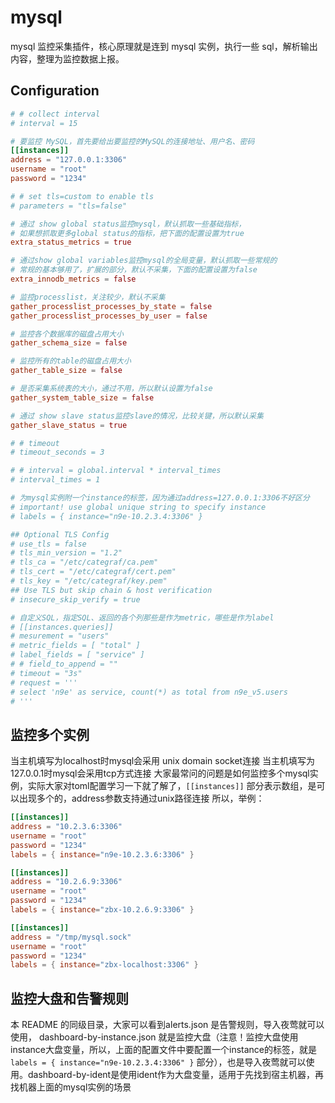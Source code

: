 # mysql

mysql 监控采集插件，核心原理就是连到 mysql 实例，执行一些 sql，解析输出内容，整理为监控数据上报。

## Configuration

```toml
# # collect interval
# interval = 15

# 要监控 MySQL，首先要给出要监控的MySQL的连接地址、用户名、密码
[[instances]]
address = "127.0.0.1:3306"
username = "root"
password = "1234"

# # set tls=custom to enable tls
# parameters = "tls=false"

# 通过 show global status监控mysql，默认抓取一些基础指标，
# 如果想抓取更多global status的指标，把下面的配置设置为true
extra_status_metrics = true

# 通过show global variables监控mysql的全局变量，默认抓取一些常规的
# 常规的基本够用了，扩展的部分，默认不采集，下面的配置设置为false
extra_innodb_metrics = false

# 监控processlist，关注较少，默认不采集
gather_processlist_processes_by_state = false
gather_processlist_processes_by_user = false

# 监控各个数据库的磁盘占用大小
gather_schema_size = false

# 监控所有的table的磁盘占用大小
gather_table_size = false

# 是否采集系统表的大小，通过不用，所以默认设置为false
gather_system_table_size = false

# 通过 show slave status监控slave的情况，比较关键，所以默认采集
gather_slave_status = true

# # timeout
# timeout_seconds = 3

# # interval = global.interval * interval_times
# interval_times = 1

# 为mysql实例附一个instance的标签，因为通过address=127.0.0.1:3306不好区分
# important! use global unique string to specify instance
# labels = { instance="n9e-10.2.3.4:3306" }

## Optional TLS Config
# use_tls = false
# tls_min_version = "1.2"
# tls_ca = "/etc/categraf/ca.pem"
# tls_cert = "/etc/categraf/cert.pem"
# tls_key = "/etc/categraf/key.pem"
## Use TLS but skip chain & host verification
# insecure_skip_verify = true

# 自定义SQL，指定SQL、返回的各个列那些是作为metric，哪些是作为label
# [[instances.queries]]
# mesurement = "users"
# metric_fields = [ "total" ]
# label_fields = [ "service" ]
# # field_to_append = ""
# timeout = "3s"
# request = '''
# select 'n9e' as service, count(*) as total from n9e_v5.users
# '''
```

## 监控多个实例

当主机填写为localhost时mysql会采用 unix domain socket连接
当主机填写为127.0.0.1时mysql会采用tcp方式连接
大家最常问的问题是如何监控多个mysql实例，实际大家对toml配置学习一下就了解了，`[[instances]]` 部分表示数组，是可以出现多个的，address参数支持通过unix路径连接 所以，举例：

```toml
[[instances]]
address = "10.2.3.6:3306"
username = "root"
password = "1234"
labels = { instance="n9e-10.2.3.6:3306" }

[[instances]]
address = "10.2.6.9:3306"
username = "root"
password = "1234"
labels = { instance="zbx-10.2.6.9:3306" }

[[instances]]
address = "/tmp/mysql.sock"
username = "root"
password = "1234"
labels = { instance="zbx-localhost:3306" }
```

## 监控大盘和告警规则

本 README 的同级目录，大家可以看到alerts.json 是告警规则，导入夜莺就可以使用， dashboard-by-instance.json 就是监控大盘（注意！监控大盘使用instance大盘变量，所以，上面的配置文件中要配置一个instance的标签，就是 `labels = { instance="n9e-10.2.3.4:3306" }` 部分），也是导入夜莺就可以使用。dashboard-by-ident是使用ident作为大盘变量，适用于先找到宿主机器，再找机器上面的mysql实例的场景